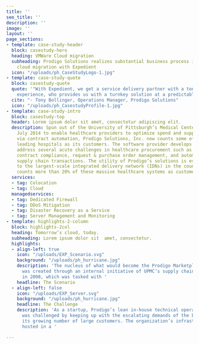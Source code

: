 ```yaml
---
title: ''
seo_title: ''
description: ''
image: ''
layout: ''
page_sections:
- template: case-study-header
  block: casestudy-hero
  heading: VMWare Cloud migration
  subheading: Prodigo Solutions realizes substantial business process improvements  through
    cloud migration with Expedient
  icon: "/uploads/ph_CaseStudyLogo-1.jpg"
- template: case-study-quote
  block: casestudy-quote
  quote: '"With Expedient, we get a service delivery partner with a ton of VMware
    experience, who provides us with a turnkey solution at a predictable monthly cost."'
  cite: "- Tony Bollinger, Operations Manager, Prodigo Solutions"
  icon: "/uploads/ph_CasestudyProfile-1.jpg"
- template: case-study-intro
  block: casestudy-top
  header: Lorem ipsum dolor sit amet, consectetur adipiscing elit.
  description: Spun out of the University of Pittsburgh’s Medical Center (UPMC) in
    July 2014 to enable healthcare providers to optimize spend and supply chain processes
    via contract automation, Prodigo Solutions, Inc. now counts some of the nation’s
    leading hospitals as its customers. The software provider develops solutions that
    address several acute challenges in healthcare procurement such as contract management,
    contract compliance, request & purchase order management, and automation of digital
    supply chain transactions. The utility of Prodigo’s solutions is especially attractive
    to the largest-scale integrated delivery network (IDNs) in the country, as Prodigo
    counts more than 20% of these massive healthcare systems as customers.
  services:
  - tag: Colocation
  - tag: Cloud
  managedservices:
  - tag: Dedicated Firewall
  - tag: DDoS Mitigation
  - tag: Disaster Recovery as a Service
  - tag: Server Management and Monitoring
- template: highlights-2-column
  block: highlights-2col
  heading: Tomorrow’s cloud, today.
  subheading: Lorem ipsum dolor sit  amet, consectetur.
  highlights:
  - align-left: true
    icon: "/uploads/EXP_Scenario.svg"
    background: "/uploads/ph_hurricane.jpg"
    description: 'The nucleus of what would become the Prodigo Marketplace product
      was created through an internal initiative of UPMC’s supply chain department
      in 2008, which was tasked with '
    headline: The Scenario
  - align-left: false
    icon: "/uploads/EXP_Server.svg"
    background: "/uploads/ph_hurricane.jpg"
    headline: The Challenge
    description: 'As a startup, Prodigo’s lean in-house technical operations group
      was challenged by keeping up with the escalating demands of the business and
      its growing number of large customers. The organization’s infrastructure was
      hosted in a '

---
```

